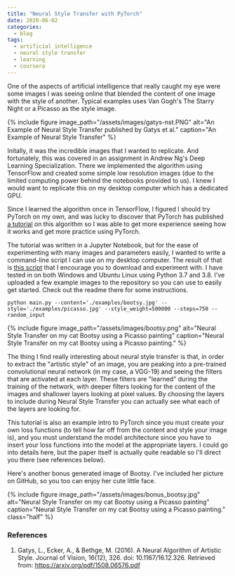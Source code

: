 ```yaml
---
title: "Neural Style Transfer with PyTorch"
date: 2020-06-02
categories:
  - blog
tags:
  - artificial intelligence
  - neural style transfer
  - learning
  - coursera
---
```


One of the aspects of artificial intelligence that really caught my eye were some images I was seeing online that blended the content of one image with the style of another. Typical examples uses Van Gogh's The Starry Night or a Picasso as the style image. 

{% include figure image_path="/assets/images/gatys-nst.PNG" alt="An Example of Neural Style Transfer published by Gatys et al." caption="An Example of Neural Style Transfer" %}

Initally, it was the incredible images that I wanted to replicate. And fortunately, this was covered in an assignment in Andrew Ng's Deep Learning Specialization. There we implemented the algorithm using TensorFlow and created some simple low resolution images (due to the limited computing power behind the notebooks provided to us). I knew I would want to replicate this on my desktop computer which has a dedicated GPU.

Since I learned the algorithm once in TensorFlow, I figured I should try PyTorch on my own, and was lucky to discover that PyTorch has published [a tutorial](https://pytorch.org/tutorials/advanced/neural_style_tutorial.html) on this algorithm so I was able to get more experience seeing how it works and get more practice using PyTorch. 

The tutorial was written in a Jupyter Notebook, but for the ease of experimenting with many images and parameters easily, I wanted to write a command-line script I can use on my desktop computer. 
The result of that is [this script](https://github.com/tomsitter/pytorch-neural-style-transfer) that I encourage you to download and experiment with. I have tested in on both Windows and Ubuntu Linux using Python 3.7 and 3.8. I've uploaded a few example images to the repository so you can use to easily get started. Check out the readme there for some instructions.

`python main.py --content='./examples/bootsy.jpg' --style='./examples/picasso.jpg' --style_weight=500000 --steps=750 --random_input`

{% include figure image_path="/assets/images/bootsy.png" alt="Neural Style Transfer on my cat Bootsy using a Picasso painting" caption="Neural Style Transfer on my cat Bootsy using a Picasso painting." %}

The thing I find really interesting about neural style transfer is that, in order to extract the "artistic style" of an image, you are peaking into a pre-trained convolutional neural network (in my case, a VGG-19) and seeing the filters that are activated at each layer. These filters are "learned" during the training of the network, with deeper filters looking for the content of the images and shallower layers looking at pixel values. By choosing the layers to include during Neural Style Transfer you can actually see what each of the layers are looking for.


This tutorial is also an example intro to PyTorch since you must create your own loss functions (to tell how far off from the content and style your image is), and you must understand the model architecture since you have to insert your loss functions into the model at the appropriate layers. I could go into details here, but the paper itself is actually quite readable so I'll direct you there (see references below).

Here's another bonus generated image of Bootsy. I've included her picture on GitHub, so you too can enjoy her cute little face.

{% include figure image_path="/assets/images/bonus_bootsy.jpg" alt="Neural Style Transfer on my cat Bootsy using a Picasso painting" caption="Neural Style Transfer on my cat Bootsy using a Picasso painting." class="half" %}


### References

1) Gatys, L., Ecker, A., & Bethge, M. (2016). A Neural Algorithm of Artistic Style. Journal of Vision, 16(12), 326. doi: 10.1167/16.12.326. Retrieved from: https://arxiv.org/pdf/1508.06576.pdf